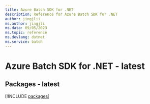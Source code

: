 ```yaml
---
title: Azure Batch SDK for .NET
description: Reference for Azure Batch SDK for .NET
author: jingjlii
ms.author: jingjli
ms.data: 09/05/2023
ms.topic: reference
ms.devlang: dotnet
ms.service: batch
---
```

# Azure Batch SDK for .NET - latest
## Packages - latest
[!INCLUDE [packages](batch-index.md)]